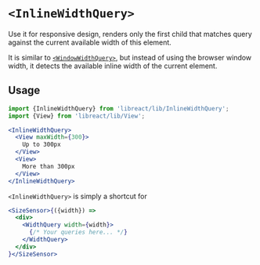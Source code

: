 # `<InlineWidthQuery>`

Use it for responsive design, renders only the first child that matches query against
the current available width of this element.

It is similar to [`<WindowWidthQuery>`](./WindowWidthQuery.md), but instead of using
the browser window width, it detects the available inline width of the current element.


## Usage

```jsx
import {InlineWidthQuery} from 'libreact/lib/InlineWidthQuery';
import {View} from 'libreact/lib/View';

<InlineWidthQuery>
  <View maxWidth={300}>
    Up to 300px
  </View>
  <View>
    More than 300px
  </View>
</InlineWidthQuery>
```

`<InlineWidthQuery>` is simply a shortcut for

```jsx
<SizeSensor>{({width}) =>
  <div>
    <WidthQuery width={width}>
      {/* Your queries here... */}
    </WidthQuery>
  </div>
}</SizeSensor>
```
